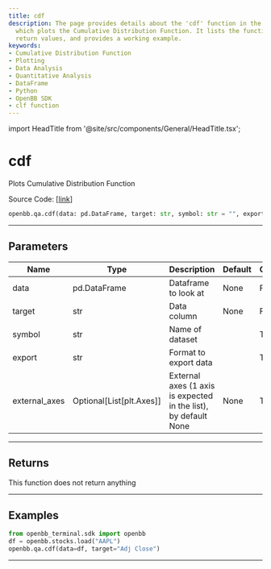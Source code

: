 ```yaml
---
title: cdf
description: The page provides details about the 'cdf' function in the OpenBB SDK,
  which plots the Cumulative Distribution Function. It lists the function parameters,
  return values, and provides a working example.
keywords:
- Cumulative Distribution Function
- Plotting
- Data Analysis
- Quantitative Analysis
- DataFrame
- Python
- OpenBB SDK
- clf function
---
```


import HeadTitle from '@site/src/components/General/HeadTitle.tsx';

<HeadTitle title="cdf - Qa - Reference | OpenBB SDK Docs" />

# cdf

Plots Cumulative Distribution Function

Source Code: [[link](https://github.com/OpenBB-finance/OpenBBTerminal/tree/main/openbb_terminal/common/quantitative_analysis/qa_view.py#L159)]

```python
openbb.qa.cdf(data: pd.DataFrame, target: str, symbol: str = "", export: str = "", external_axes: Optional[List[matplotlib.axes._axes.Axes]] = None)
```

---

## Parameters

| Name | Type | Description | Default | Optional |
| ---- | ---- | ----------- | ------- | -------- |
| data | pd.DataFrame | Dataframe to look at | None | False |
| target | str | Data column | None | False |
| symbol | str | Name of dataset |  | True |
| export | str | Format to export data |  | True |
| external_axes | Optional[List[plt.Axes]] | External axes (1 axis is expected in the list), by default None | None | True |


---

## Returns

This function does not return anything

---

## Examples

```python
from openbb_terminal.sdk import openbb
df = openbb.stocks.load("AAPL")
openbb.qa.cdf(data=df, target="Adj Close")
```

---
